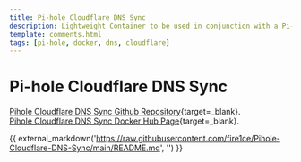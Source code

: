```yaml
---
title: Pi-hole Cloudflare DNS Sync
description: Lightweight Container to be used in conjunction with a Pi-hole instance to sync the DNS records of Cloudflare DNS to Pi-hole local DNS.
template: comments.html
tags: [pi-hole, docker, dns, cloudflare]
---
```


# Pi-hole Cloudflare DNS Sync

[Pihole Cloudflare DNS Sync Github Repository][pihole-cloudflare-dns-sync-github-url]{target=\_blank}.  
[Pihole Cloudflare DNS Sync Docker Hub Page][pihole-cloudflare-dns-sync-dockerhub-url]{target=\_blank}.

{{ external_markdown('https://raw.githubusercontent.com/fire1ce/Pihole-Cloudflare-DNS-Sync/main/README.md', '') }}

<!-- appendices -->

<!-- urls -->

[pihole-cloudflare-dns-sync-github-url]: https://github.com/fire1ce/pihole-cloudflare-dns-sync 'Pihole Cloudflare DNS Sync Github Repository'
[pihole-cloudflare-dns-sync-dockerhub-url]: https://hub.docker.com/r/fire1ce/pihole-cloudflare-dns-sync 'Pihole Cloudflare DNS Sync Docker Hub Page'

<!-- images -->

<!--css-->

<style>
  .md-typeset img {
    display: inline;
</style>

<!-- end appendices -->
